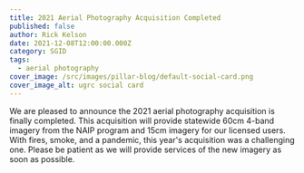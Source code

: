 ```yaml
---
title: 2021 Aerial Photography Acquisition Completed
published: false
author: Rick Kelson
date: 2021-12-08T12:00:00.000Z
category: SGID
tags:
  - aerial photography
cover_image: /src/images/pillar-blog/default-social-card.png
cover_image_alt: ugrc social card
---
```


We are pleased to announce the 2021 aerial photography acquisition is finally completed. This acquisition will provide statewide 60cm 4-band imagery from the NAIP program and 15cm imagery for our licensed users. With fires, smoke, and a pandemic, this year's acquisition was a challenging one. Please be patient as we will provide services of the new imagery as soon as possible.

